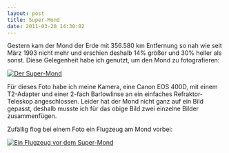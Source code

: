```yaml
---
layout: post
title: Super-Mond
date: 2011-03-20 14:30:02
---
```


Gestern kam der Mond der Erde mit 356.580 km Entfernung
so nah wie seit März 1993 nicht mehr und
erschien deshalb 14% größer und 30% heller als sonst.
Diese Gelegenheit habe ich genutzt, um den Mond zu
fotografieren:

[![Der Super-Mond](http://data.7h0ma5.org/images/astronomy/supermoon_600.jpg)](http://data.7h0ma5.org/images/astronomy/supermoon.jpg)

Für dieses Foto habe ich meine Kamera, eine Canon EOS 400D, mit
einem T2-Adapter und einer 2-fach Barlowlinse an ein einfaches
Refraktor-Teleskop angeschlossen. Leider hat der Mond nicht ganz auf ein
Bild gepasst, deshalb musste ich für das obige Bild zwei einzelne Bilder
zusammenfügen.

Zufällig flog bei einem Foto ein Flugzeug am Mond vorbei:

[![Ein Flugzeug vor dem Super-Mond](http://data.7h0ma5.org/images/astronomy/supermoon_plane_600.jpg)](http://data.7h0ma5.org/images/astronomy/supermoon_plane.jpg)
